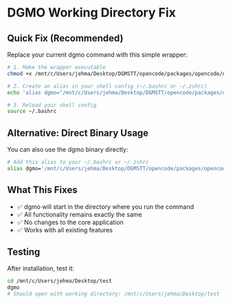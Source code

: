 # DGMO Working Directory Fix

## Quick Fix (Recommended)

Replace your current dgmo command with this simple wrapper:

```bash
# 1. Make the wrapper executable
chmod +x /mnt/c/Users/jehma/Desktop/DGMSTT/opencode/packages/opencode/dgmo-wrapper.sh

# 2. Create an alias in your shell config (~/.bashrc or ~/.zshrc)
echo 'alias dgmo="/mnt/c/Users/jehma/Desktop/DGMSTT/opencode/packages/opencode/dgmo-wrapper.sh"' >> ~/.bashrc

# 3. Reload your shell config
source ~/.bashrc
```

## Alternative: Direct Binary Usage

You can also use the dgmo binary directly:

```bash
# Add this alias to your ~/.bashrc or ~/.zshrc
alias dgmo='/mnt/c/Users/jehma/Desktop/DGMSTT/opencode/packages/opencode/bin/dgmo'
```

## What This Fixes

- ✅ dgmo will start in the directory where you run the command
- ✅ All functionality remains exactly the same
- ✅ No changes to the core application
- ✅ Works with all existing features

## Testing

After installation, test it:

```bash
cd /mnt/c/Users/jehma/Desktop/test
dgmo
# Should open with working directory: /mnt/c/Users/jehma/Desktop/test
```
